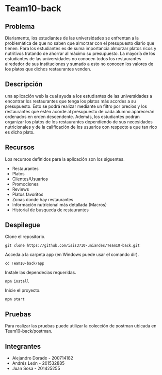 # Team10-back

## Problema
Diariamente, los estudiantes de las  universidades se enfrentan a la problemática de que no saben que almorzar con el presupuesto diario  que tienen. Para los estudiantes es de suma importancia almorzar platos ricos y nutritivos tratando de ahorrar al máximo su presupuesto.  La mayoría de los estudiantes de las universidades no conocen todos los restaurantes alrededor de sus instituciones y sumado a esto no conocen los valores de los platos que dichos restaurantes venden.

## Descripción
una aplicación web la cual ayuda a los estudiantes de las universidades a encontrar los restaurantes que tenga los platos más acordes a su presupuesto. Esto se podrá realizar mediante un filtro por precios y los restaurantes que estén acorde al presupuesto de cada alumno aparecerán ordenados en orden descendente. Además, los estudiantes podrán organizar los platos de los restaurantes dependiendo de sus necesidades nutricionales y de la calificación de los usuarios con respecto a que tan rico es dicho plato.

## Recursos
Los recursos definidos para la aplicación son los siguentes.

* Restaurantes
* Platos
* Clientes/Usuarios
* Promociones
* Reviews
* Platos favoritos
* Zonas donde hay restaurantes  
* Información nutricional más detallada (Macros)
* Historial de busqueda de restaurantes

## Despilegue

Clone el repositorio.

    git clone https://github.com/isis3710-uniandes/Team10-back.git
   
Acceda a la carpeta app (en Windows puede usar el comando dir).

    cd Team10-back/app 
    
Instale las dependecias requeridas.

    npm install

Inicie el proyecto.
    
    npm start

## Pruebas

Para realizar las pruebas puede utilizar la colección de postman ubicada en Team10-back/postman.

## Integrantes

* Alejandro Dorado - 200714182
* Andrés León - 201532885
* Juan Sosa - 201425255
